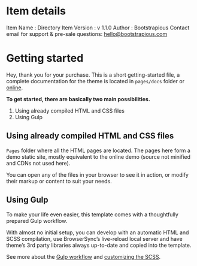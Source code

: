 # Item details

Item Name : Directory
Item Version : v 1.1.0
Author : Bootstrapious
Contact email for support & pre-sale questions: hello@bootstrapious.com

# Getting started 

Hey, thank you for your purchase. This is a short getting-started file, a complete documentation for the theme is located in `pages/docs` folder or [online](https://demo.bootstrapious.com/directory/1-0/docs/docs-introduction.html).

**To get started, there are basically two main possibilities.**

1. Using already compiled HTML and CSS files
2. Using Gulp

## Using already compiled HTML and CSS files

`Pages` folder where all the HTML pages are located. The pages here form a demo static site, mostly equivalent to the online demo (source not minified and CDNs not used here).

You can open any of the files in your browser to see it in action, or modify their markup or content to suit your needs.

## Using Gulp

To make your life even easier, this template comes with a thoughtfully prepared Gulp workflow.

With almost no initial setup, you can develop with an automatic HTML and SCSS compilation, use BrowserSync’s live-reload local server and have theme’s 3rd party libraries always up-to-date and copied into the template.

See more about the [Gulp workflow](https://demo.bootstrapious.com/directory/1-0/docs/docs-gulp.html) and [customizing the SCSS](https://demo.bootstrapious.com/directory/1-0/docs/docs-customizing-css.html). 

